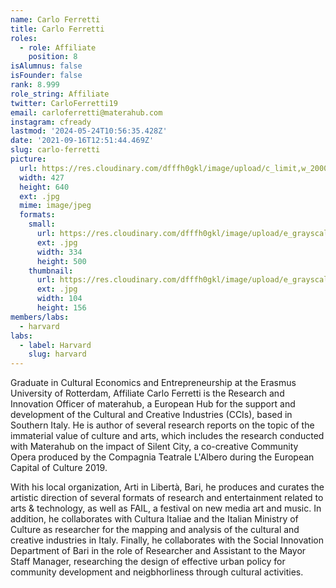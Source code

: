 ```yaml
---
name: Carlo Ferretti
title: Carlo Ferretti
roles:
  - role: Affiliate
    position: 8
isAlumnus: false
isFounder: false
rank: 8.999
role_string: Affiliate
twitter: CarloFerretti19
email: carloferretti@materahub.com
instagram: cfready
lastmod: '2024-05-24T10:56:35.428Z'
date: '2021-09-16T12:51:44.469Z'
slug: carlo-ferretti
picture:
  url: https://res.cloudinary.com/dfffh0gkl/image/upload/c_limit,w_2000,h_2000/e_grayscale/v1636564416/carlo_5d44a9ad0e.jpg
  width: 427
  height: 640
  ext: .jpg
  mime: image/jpeg
  formats:
    small:
      url: https://res.cloudinary.com/dfffh0gkl/image/upload/e_grayscale/v1636564417/small_carlo_5d44a9ad0e.jpg
      ext: .jpg
      width: 334
      height: 500
    thumbnail:
      url: https://res.cloudinary.com/dfffh0gkl/image/upload/e_grayscale/v1636564417/thumbnail_carlo_5d44a9ad0e.jpg
      ext: .jpg
      width: 104
      height: 156
members/labs:
  - harvard
labs:
  - label: Harvard
    slug: harvard
---
```

Graduate in Cultural Economics and Entrepreneurship at the Erasmus University of Rotterdam, Affiliate Carlo Ferretti is the Research and Innovation Officer of materahub, a European Hub for the support and development of the Cultural and Creative Industries (CCIs), based in Southern Italy. He is author of several research reports on the topic of the immaterial value of culture and arts, which includes the research conducted with Materahub on the impact of Silent City, a co-creative Community Opera produced by the Compagnia Teatrale L'Albero during the European Capital of Culture 2019.

With his local organization, Arti in Libertà, Bari, he produces and curates the artistic direction of several formats of research and entertainment related to arts & technology, as well as FAIL, a festival on new media art and music. In addition, he collaborates with Cultura Italiae and the Italian Ministry of Culture as researcher for the mapping and analysis of the cultural and creative industries in Italy. Finally, he collaborates with the Social Innovation Department of Bari in the role of Researcher and Assistant to the Mayor Staff Manager, researching the design of effective urban policy for community development and neigbhorliness through cultural activities.